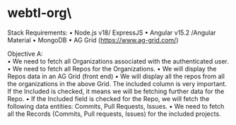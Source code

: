 # webtl-org\
Stack Requirements: 
• Node.js v18/ ExpressJS 
• Angular v15.2 /Angular Material 
• MongoDB 
• AG Grid (https://www.ag-grid.com/) 



Objective A:  
• We need to fetch all Organizations associated with the authenticated user. 
• We need to fetch all Repos for the Organizations. 
• We will display the Repos data in an AG Grid (front end) 
 • We will display all the repos from all the organizations in the above Grid. The included 
column is very important. If the Included is checked, it means we will be fetching further data 
for the Repo. 
• If the Included field is checked for the Repo, we will fetch the following data entities: 
Commits, Pull Requests, Issues. 
• We need to fetch all the Records (Commits, Pull requests, Issues) for the included projects. 
